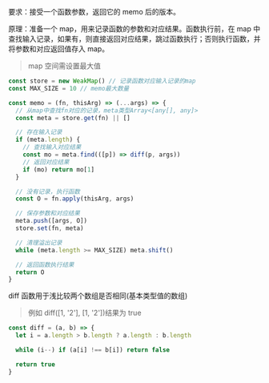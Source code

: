 要求：接受一个函数参数，返回它的 memo 后的版本。

原理：准备一个 map，用来记录函数的参数和对应结果。函数执行前，在 map 中查找输入记录，如果有，则直接返回对应结果，跳过函数执行；否则执行函数，并将参数和对应返回值存入 map。

> map 空间需设置最大值

```ts
const store = new WeakMap() // 记录函数对应输入记录的map
const MAX_SIZE = 10 // memo最大数量

const memo = (fn, thisArg) => (...args) => {
  // 从map中查找fn对应的记录，meta类型Array<[any[], any]>
  const meta = store.get(fn) || []

  // 存在输入记录
  if (meta.length) {
    // 查找输入对应结果
    const mo = meta.find(([p]) => diff(p, args))
    // 返回对应结果
    if (mo) return mo[1]
  }

  // 没有记录，执行函数
  const O = fn.apply(thisArg, args)

  // 保存参数和对应结果
  meta.push([args, O])
  store.set(fn, meta)

  // 清理溢出记录
  while (meta.length >= MAX_SIZE) meta.shift()

  // 返回函数执行结果
  return O
}
```

diff 函数用于浅比较两个数组是否相同(基本类型值的数组)

> 例如 diff([1, '2'], [1, '2'])结果为 true

```ts
const diff = (a, b) => {
  let i = a.length > b.length ? a.length : b.length

  while (i--) if (a[i] !== b[i]) return false

  return true
}
```
